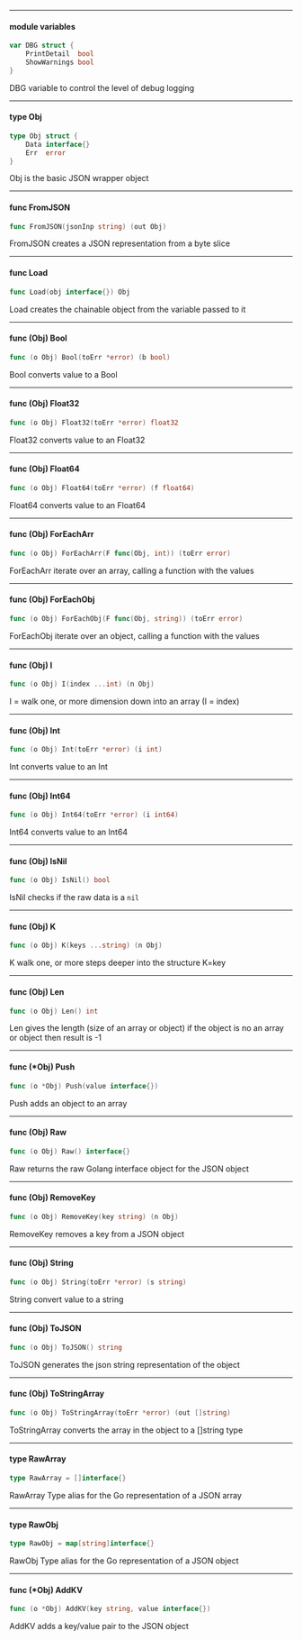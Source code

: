 
---

#### module variables

```go
var DBG struct {
	PrintDetail  bool
	ShowWarnings bool
}
```
DBG variable to control the level of debug logging

---

#### type Obj

```go
type Obj struct {
	Data interface{}
	Err  error
}
```

Obj is the basic JSON wrapper object

---

#### func  FromJSON

```go
func FromJSON(jsonInp string) (out Obj)
```
FromJSON creates a JSON representation from a byte slice

---

#### func  Load

```go
func Load(obj interface{}) Obj
```
Load creates the chainable object from the variable passed to it

---


#### func (Obj) Bool

```go
func (o Obj) Bool(toErr *error) (b bool)
```
Bool converts value to a Bool

---

#### func (Obj) Float32

```go
func (o Obj) Float32(toErr *error) float32
```
Float32 converts value to an Float32

---

#### func (Obj) Float64

```go
func (o Obj) Float64(toErr *error) (f float64)
```
Float64 converts value to an Float64

---

#### func (Obj) ForEachArr

```go
func (o Obj) ForEachArr(F func(Obj, int)) (toErr error)
```
ForEachArr iterate over an array, calling a function with the values

---

#### func (Obj) ForEachObj

```go
func (o Obj) ForEachObj(F func(Obj, string)) (toErr error)
```
ForEachObj iterate over an object, calling a function with the values

---

#### func (Obj) I

```go
func (o Obj) I(index ...int) (n Obj)
```
I = walk one, or more dimension down into an array (I = index)

---

#### func (Obj) Int

```go
func (o Obj) Int(toErr *error) (i int)
```
Int converts value to an Int

---

#### func (Obj) Int64

```go
func (o Obj) Int64(toErr *error) (i int64)
```
Int64 converts value to an Int64

---

#### func (Obj) IsNil

```go
func (o Obj) IsNil() bool
```
IsNil checks if the raw data is a `nil`

---

#### func (Obj) K

```go
func (o Obj) K(keys ...string) (n Obj)
```
K walk one, or more steps deeper into the structure K=key

---

#### func (Obj) Len

```go
func (o Obj) Len() int
```
Len gives the length (size of an array or object) if the object is no an array
or object then result is -1

---

#### func (*Obj) Push

```go
func (o *Obj) Push(value interface{})
```
Push adds an object to an array

---

#### func (Obj) Raw

```go
func (o Obj) Raw() interface{}
```
Raw returns the raw Golang interface object for the JSON object

---

#### func (Obj) RemoveKey

```go
func (o Obj) RemoveKey(key string) (n Obj)
```
RemoveKey removes a key from a JSON object

---

#### func (Obj) String

```go
func (o Obj) String(toErr *error) (s string)
```
String convert value to a string

---

#### func (Obj) ToJSON

```go
func (o Obj) ToJSON() string
```
ToJSON generates the json string representation of the object

---

#### func (Obj) ToStringArray

```go
func (o Obj) ToStringArray(toErr *error) (out []string)
```
ToStringArray converts the array in the object to a []string type

---

#### type RawArray

```go
type RawArray = []interface{}
```

RawArray Type alias for the Go representation of a JSON array

---

#### type RawObj

```go
type RawObj = map[string]interface{}
```

RawObj Type alias for the Go representation of a JSON object

---

#### func (*Obj) AddKV

```go
func (o *Obj) AddKV(key string, value interface{})
```
AddKV adds a key/value pair to the JSON object

